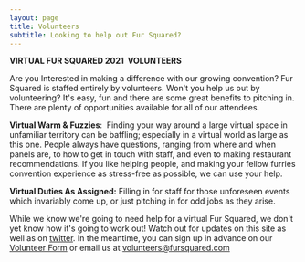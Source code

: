 ```yaml
---
layout: page
title: Volunteers
subtitle: Looking to help out Fur Squared?
---
```


**VIRTUAL FUR SQUARED 2021&nbsp; VOLUNTEERS**

Are you Interested in making a difference with our growing convention? Fur Squared is staffed entirely by volunteers. Won't you help us out by volunteering? It's easy, fun and there are some great benefits to pitching in. There are plenty of opportunities available for all of our attendees.

**Virtual Warm & Fuzzies**\:&nbsp; Finding your way around a large virtual space in unfamiliar territory can be baffling; especially in a virtual world as large as this one. People always have questions, ranging from where and when panels are, to how to get in touch with staff, and even to making restaurant recommendations. If you like helping people, and making your fellow furries convention experience as stress-free as possible, we can use your help.

**Virtual Duties As Assigned:** Filling in for staff for those unforeseen events which invariably come up, or just pitching in for odd jobs as they arise.&nbsp;

While we know we're going to need help for a virtual Fur Squared, we don't yet know how it's going to work out\! Watch out for updates on this site as well as on [twitter](https://twitter.com/fursquared). In the meantime, you can sign up in advance on our [Volunteer Form](http://bit.ly/f2-2021-volunteers)&nbsp;or email us at [volunteers@fursquared.com](mailto:volunteers@fursquared.com)